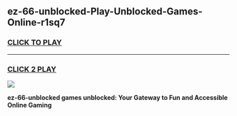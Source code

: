 
## ez-66-unblocked-Play-Unblocked-Games-Online-r1sq7
<h3>
<a href="https://premium76.site?title=ez-66-unblocked&ref=25A">CLICK TO PLAY</a></h3>
<hr>

<h3>
<a href="https://premium76.site?title=ez-66-unblocked&ref=25A">CLICK 2 PLAY</a>
  
</h3>

<a href="https://premium76.site?title=ez-66-unblocked&ref=25A"><img src="https://clearcache.store/games.png"></a>


**ez-66-unblocked games unblocked: Your Gateway to Fun and Accessible Online Gaming**
